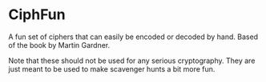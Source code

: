 # CiphFun

A fun set of ciphers that can easily be encoded or decoded by hand. Based of the book by Martin Gardner.

Note that these should not be used for any serious cryptography. They are just meant to be used to make 
scavenger hunts a bit more fun.

